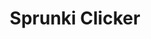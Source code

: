 ---
slug: sprunki-clicker
title: Sprunki Clicker
description: "Sprunki Clicker is an exciting online game. Play for free directly in your browser!"
icon: /images/popular_mods/Sprunki Clicker.png
url: https://game.azgame.io/sprunki-clicker/
previewImage: /images/popular_mods/Sprunki Clicker.png
type: popular mods

# SEO配置
seo:
  title: "Sprunki Clicker - Play Free Online Game | Fun Browser Games"
  description: "Sprunki Clicker - Play this fun online game for free in your browser. No download required!"
  ogImage: "/images/popular_mods/Sprunki Clicker.png"
  keywords: "sprunki-clicker, online game, browser game, free game, popular mods game, play online"

videoUrls:
  - https://www.youtube.com/embed/example1
  - https://www.youtube.com/embed/example2

whyPlay:
  title: "Why Play Sprunki Clicker?"
  items:
    - "Immersive Gameplay: Sprunki Clicker offers an engaging and immersive gaming experience that will keep you entertained for hours"
    - "Challenging Levels: Test your skills with increasingly difficult challenges and obstacles"
    - "Beautiful Graphics: Enjoy stunning visuals and smooth animations that bring the game world to life"
    - "Regular Updates: New content and features are added regularly to keep the game fresh and exciting"
    - "Free to Play: Experience all the fun without spending a penny"
    - "Community Features: Connect with other players, share strategies, and compete for high scores"
    - "Cross-Platform: Play on any device with a web browser, no downloads required"

features:
  title: "Key Features of Sprunki Clicker"
  image: "/images/popular_mods/Sprunki Clicker.png"
  items:
    - "Intuitive Controls: Easy to learn controls make Sprunki Clicker accessible for players of all skill levels"
    - "Multiple Game Modes: Enjoy various gameplay options that provide different challenges and experiences"
    - "Character Customization: Personalize your gaming experience with unique characters and items"
    - "Achievement System: Complete special tasks to earn rewards and recognition"
    - "Leaderboards: Compete with players worldwide and see who can achieve the highest scores"

characteristics:
  title: "Game Characteristics"
  image: "/images/popular_mods/Sprunki Clicker.png"
  items:
    - "Genre: Popular mods game with elements of strategy and skill"
    - "Difficulty: Suitable for both casual gamers and those seeking a challenge"
    - "Play Time: Quick sessions or extended gameplay, depending on your preference"
    - "Art Style: Vibrant and engaging visuals that enhance the gaming experience"
    - "Sound Design: Immersive audio that complements the gameplay perfectly"

info: "Sprunki Clicker is an exciting online game that offers players a unique and engaging gaming experience. With its intuitive controls, stunning visuals, and challenging gameplay, Sprunki Clicker provides hours of entertainment for players of all ages and skill levels. Whether you're looking for a quick gaming session during a break or an extended play session, Sprunki Clicker delivers an immersive experience that will keep you coming back for more. The game features multiple levels of increasing difficulty, ensuring that players are constantly challenged as they progress. With regular updates adding new content and features, Sprunki Clicker remains fresh and exciting, providing endless entertainment options for its growing community of players."

howToPlayIntro: "Welcome to Sprunki Clicker! This guide will walk you through the basics and help you master the game. Whether you're a beginner or looking to improve your skills, these tips and instructions will enhance your gaming experience."

howToPlaySteps:
  - title: "Getting Started"
    description: "Begin your Sprunki Clicker adventure by familiarizing yourself with the controls. Use your keyboard or mouse to navigate through the game interface. The tutorial will guide you through the basic mechanics and help you understand the objectives."
  - title: "Understanding the Objectives"
    description: "In Sprunki Clicker, your main goal is to progress through levels by completing specific objectives. Each level presents unique challenges that require different strategies and approaches."
  - title: "Mastering the Controls"
    description: "Practice using the controls to improve your precision and reaction time. Sprunki Clicker requires quick reflexes and strategic thinking to overcome obstacles and defeat opponents."
  - title: "Utilizing Power-ups"
    description: "Collect power-ups throughout the game to enhance your abilities and overcome difficult challenges. Each power-up offers unique advantages that can be crucial for success."
  - title: "Developing Strategies"
    description: "As you progress in Sprunki Clicker, develop effective strategies for different scenarios. Analyze patterns, anticipate challenges, and adapt your approach to maximize your performance."

faq:
  title: "Frequently Asked Questions about Sprunki Clicker"
  items:
    - question: "Is Sprunki Clicker free to play?"
      answer: "Yes, Sprunki Clicker is completely free to play directly in your web browser. No downloads or purchases are required to enjoy the full game experience."
    - question: "Can I play Sprunki Clicker on mobile devices?"
      answer: "Yes, Sprunki Clicker is optimized for both desktop and mobile play. You can enjoy the game on any device with a web browser and internet connection."
    - question: "Are there any in-game purchases?"
      answer: "While Sprunki Clicker is free to play, there may be optional in-game purchases available for cosmetic items or additional features that don't affect core gameplay."
    - question: "How often is Sprunki Clicker updated?"
      answer: "The developers regularly update Sprunki Clicker with new content, features, and improvements based on player feedback and game performance."
    - question: "Can I play Sprunki Clicker offline?"
      answer: "Currently, Sprunki Clicker requires an internet connection to play as it's a browser-based online game."
    - question: "Is Sprunki Clicker suitable for children?"
      answer: "Yes, Sprunki Clicker is designed to be family-friendly and suitable for players of all ages."
    - question: "How do I report bugs or issues?"
      answer: "If you encounter any problems while playing Sprunki Clicker, you can report them through the game's support page or contact the developers directly through their website."
    - question: "Still Have Questions?"
      answer: "If you have additional questions about Sprunki Clicker that aren't covered in this FAQ, please visit our support center or contact our customer service team for assistance."
---